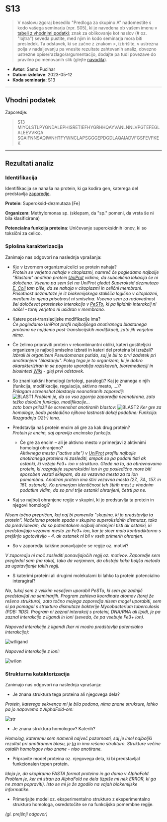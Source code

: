 # S13

> V naslovu zgoraj besedilo "Predloga za skupino A" nadomestite s kodo vašega seminarja (npr. S05), ki je navedena ob vašem imenu v [tabeli z vhodnimi podatki](seminar.md); znak za oblikovanje kot naslov (# oz. "lojtra") seveda pustite, med njim in kodo seminarja mora biti presledek. Ta odstavek, ki se začne z znakom >, izbrišite, v ustrezna polja v nadaljevanju pa vnesite rezultate zahtevanih analiz, obvezno ustrezne opise/razlago/argumentacijo, dodajte pa tudi povezave do pravilno poimenovanih slik (glejte [navodila](navodila.md)).

- **Avtor**: Samo Pucihar
- **Datum izdelave**: 2023-05-12
- **Koda seminarja**: S13

---
## Vhodni podatek

Zaporedje: 
>S13
MIYQLSTLPYGNDALEPHISRETIEFHYGRHHQAYVANLNNLVPGTEFEGLALEEVVKQA
SGAIFNNSAQIWNHTFYWNCLAPSGGGEPDGDLAQAIADVFGSFEVFKEK

---
## Rezultati analiz

### Identifikacija
Identifikacija se nanaša na protein, ki ga kodira gen, katerega del predstavlja  [zaporedje](MIYQLSTLPYGNDALEPHISRETIEFHYGRHHQAYVANLNNLVPGTEFEGLALEEVVKQASGAIFNNSAQIWNHTFYWNCLAPSGGGEPDGDLAQAIADVFGSFEVFKEK).

**Protein**: Superoksid-dezmutaza [Fe]

**Organizem**: Methylomonas sp. (sklepam, da "sp." pomeni, da vrsta še ni bila klasificirana)

**Potencialna funkcija proteina**: Uničevanje superoksidnih ionov, ki so toksični za celico.

### Splošna karakterizacija
Zanimajo nas odgovori na naslednja vprašanja:
- Kje v izvornem organizmu/celici se protein nahaja?  
_Protein se verjetno nahaja v citoplazmi, namreč če pogledamo najbolje "Blastani" anotiran protein [UniProt](https://www.uniprot.org/uniprotkb/P09223/entry) vidimo, da subcelična lokacija še ni določena. Vseeno pa sem šel na UniProt gledat Superoksid dezmutazo [E. Coli](https://www.uniprot.org/uniprotkb/P0AGD3/entry) tam piše, da se nahaja v citoplazmi in celični membrani. Prisotnost dezmutaze je iz biokemijskega stališča logično v citoplazmi, medtem ko njena prisotnost ni smiselna. Vseeno sem za radovednost šel določevat proteinsko interakcijo v [PeSTo](https://pesto.epfl.ch/), ki pa lipidnih interakcij ni našel - torej verjetno ni usidran v membrano._  

- Katere post-translacijske modifikacije ima?  
_Če pogledamo UniProt profil najboljšega anotiranega blastanega proteina ne najdemo post-translacijskih modifikacij, zato jih verjetno nima._
- Če želimo pripraviti protein v rekombinantni obliki, kateri gostiteljski organizem je najbolj smiselno izbrati in kateri del proteina bi izražali?  
_Izbrali bi organizem Pseudomonas putida, saj je bil to prvi zadetek pri anotiranjem "blastanju". Poleg tega je to organizem, ki je dobro okarakteriziran in se pogosto uporablja raziskavah, bioremediaciji in biosintezi [Wiki](https://en.wikipedia.org/wiki/Pseudomonas_putida) - glej prvi odstavek._ 
- So znani kakšni homologi (ortologi, paralogi)? Kaj je znanega o njih (funkcija, modifikacije, regulacija, aktivno mesto, ...)?  
_Prilagam screenshot blastanja neanotiranih zaporedij:_  
![BLAST1](s13_BLAST.png)
_Problem je, da so vsa zgornja zaporedja neanotirana, zato težko določim funkcijo, modifikacije..._  
_zato bom priložil še screenshot anotiranih blastov:_
![BLAST2](s13_BLAST2.png)
_Ker gre za homologe, bodo posledično njihove lastnosti dokaj podobne:  Funkcija: Razgradnja O2(-) iona,_  
- Predstavlja naš protein encim ali gre za kak drug protein?  
_Protein je encim, saj opravlja encimsko funkcijo._
  - Če gre za encim – ali je aktivno mesto v primerjavi z aktivnimi homologi ohranjeno?  
  _Aktivnega mesta ("active site") v [UniProt](https://www.uniprot.org/uniprotkb/P09223/entry) profilu najbojle anotiranega proteina ni zaslediti, ampak so pa podani tisti ak ostanki, ki vežejo Fe3+ ion v strukturo. Glede na to, da obravnavamo protein, ki razgrajuje superoksidni ion in ga posledično more biti sposoben vezati sklepam, da so vezavna mesta za ta ion pomembna. Anotiran protein ima štiri vezavna mesta (27., 74., 157. in 161. ostanek). Ko primerjam identičnost teh štirih mest z vhodnim podatkm vidim, da so prvi trije ostanki ohranjeni, četrti pa ne._
- Kaj so najbolj ohranjene regije v skupini, ki jo predstavlja ta protein in njegovi homologi?

_Nisem točno prepričan, kaj naj bi pomenila "skupina, ki jo predstavlja ta protein". Načeloma protein spada v skupino superoksidnih dismutaz, tako da predvidevam, da so potemtakem najbolj ohranjeni tisti ak ostanki, ki predstavljajo vezavno mesto za Fe3+ ion, kar je sicer malo kontradiktorno s prejšnjo ugotovitvijo - 4. ak ostanek ni bil v vseh primerih ohranjen._

- So v zaporedju kakšne ponavljajoče se regije oz. motivi?

_V zaporedju ni moč zaslediti ponavljajočih regij oz. motivov. Zaporedje sem pregledal sam (na roko), tako da verjamem, da obstaja kaka boljša metoda za ugotavljanje takih regij._
- S katerimi proteini ali drugimi molekulami bi lahko ta protein potencialno interagiral?

_No, tukaj sem z velikim veseljem uporabil PeSTo, ki sem ga zadnjič predstavljal na seminarjih. Program zahteva koordinate atomov (torej že rešeno strukturo), zato točno mojega zaporedja nisem mogel uporabiti, sem si pa pomagal s strukturo dismutaze bakterije Mycobacterium tuberculosis (PDB: 1IDS). Program ni zaznal interakcij s proteini, DNA/RNA ali lipidi, je pa zaznal interakcijo z ligandi in ioni (seveda, če pa vsebuje Fe3+ ion)._

_Napoved interakcije z ligandi (kar ni modro predstavlja potencialno interakcijo):_

![w/ligand](s13_ligand.png)

_Napoved interakcije z ioni:_

![w/ion](s13_ion.png)


### Strukturna katakterizacija
Zanimajo nas odgovori na naslednja vprašanja:
- Je znana struktura tega proteina ali njegovega dela?

_Protein, katerega sekvenca mi je bila podana, nima znane strukture, lahko pa jo napovemo z AlphaFold-om:_


![str](s13_struktura.png)

- Je znana struktura homologov? Katerih?

_Homolog, kateremu sem namenil največ pozornosti, saj je imel najboljši rezultat pri anotiranem blasu, je [ta](https://www.uniprot.org/uniprotkb/P09223/entry) in ima rešeno strukturo. Strukture večine ostalih homologov niso znane - niso anotirane._
- Pripravite model proteina oz. njegovega dela, ki bi predstavljal funkcionalen topen protein.

_Ideja je, da skopiramo FASTA format proteina in ga damo v AlphaFold. Problem je, ker mi stran za AlphaFold ne dela (izpiše mi nek ERROR, ki ga ne znam popraviti). Isto se mi je že zgodilo na vajah biokemijske informatike._


- Primerjajte model oz. eksperimentalno strukturo z eksperimentalno strukturo homologa, osredotočite se na funkcijsko pomembne regije.

_(gl. prejšnji odgovor)_